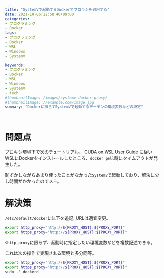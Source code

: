 ```yaml
---
title: "SystemVで起動するDockerでプロキシを適用する"
date: 2021-10-06T12:58:40+09:00
categories:
- プログラミング
- Docker
tags:
- プログラミング
- Docker
- WSL
- Windows
- SystemV

keywords:
- プログラミング
- Docker
- WSL
- Windows
- SystemV
- tech
#thumbnailImage: /images/systemv-docker-proxy/
#thumbnailImage: //example.com/image.jpg
summary: "Dockerに限らずSystemVで起動するデーモンの環境変数などの設定"

---
```


# 問題点
プロキシ環境下で次のチュートリアル、
[CUDA on WSL User Guide](https://docs.nvidia.com/cuda/wsl-user-guide/index.html)
に従いWSLにDockerをインストールしたところ、`docker pull`時にタイムアウトが発生した。

恥ずかしながらあまり使ったことがなかった`SystemV`で起動しており、解決に少し時間がかかったのでメモ。

# 解決策

`/etc/default/docker`に以下を追記:
URLは適宜変更。
```bash
export http_proxy="http://${PROXY_HOST}:${PROXY_PORT}"
export https_proxy="http://${PROXY_HOST}:${PROXY_PORT}"
```
`$http_proxy`に限らず、起動時に指定したい環境変数などを複数記述できる。

これは次の操作で実現される環境と多分同等。
```bash
export http_proxy="http://${PROXY_HOST}:${PROXY_PORT}"
export https_proxy="http://${PROXY_HOST}:${PROXY_PORT}"
sudo -E dockerd
```
